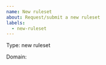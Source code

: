 ```yaml
---
name: New ruleset
about: Request/submit a new ruleset
labels:
  - new-ruleset
---
```


[//]: # (Thank you for reporting an issue to HTTPS Everywhere.)
[//]: # (We welcome input from users on improving this project.)
[//]: #
[//]: # (Please help us by following this issue template.)
[//]: # (You can delete all blank lines and all lines starting)
[//]: # (with the comment marker, such as this one.)
[//]: #
[//]: # (If you are submitting a new ruleset, please check the list at)
[//]: # (https://www.eff.org/https-everywhere/atlas/index.html and the open)
[//]: # (issues and pull requests to make sure it doesn't already exist.)

Type: new ruleset

[//]: # (If you are reporting a ruleset/website problem, include the top-level)
[//]: # (domain below. For example, if you want to report an issue about)
[//]: # ("one.example.com" and "two.example.com", then the line below should)
[//]: # (be:)
[//]: #
[//]: # (Domain: example.com)
[//]: #
[//]: # (Be sure to remove the parenthesis and comment marker.  If you are only)
[//]: # (reporting an issue about "one.example.com", then the line below should)
[//]: # (be:)
[//]: #
[//]: # (Domain: one.example.com)
[//]: #
[//]: # (Only include one top-level domain. If you have more than one top-level)
[//]: # (domain to report, such as both "example.com" and "example.org", open a)
[//]: # (new issue for each top-level domain.)

Domain:

[//]: # (Include any other relevant information below. Thank you again for)
[//]: # (helping to improve HTTPS Everywhere.)
